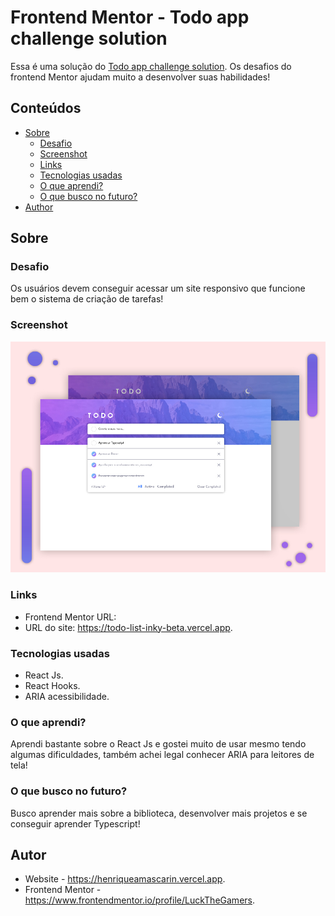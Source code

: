 # Frontend Mentor - Todo app challenge solution

Essa é uma solução do [Todo app challenge solution](https://www.frontendmentor.io/challenges/todo-app-Su1_KokOW). Os desafios do frontend Mentor ajudam muito a desenvolver suas habilidades!

## Conteúdos

- [Sobre](#Sobre)
  - [Desafio](#Desafio)
  - [Screenshot](#screenshot)
  - [Links](#links)
  - [Tecnologias usadas](#Tecnologias-usadas)
  - [O que aprendi?](#O-que-aprendi?)
  - [O que busco no futuro?](#O-que-busco-no-futuro?)
- [Author](#Autor)

## Sobre

### Desafio

Os usuários devem conseguir acessar um site responsivo que funcione bem o sistema de criação de tarefas!

### Screenshot

![](./public/images/apresentacaoDesign.jpg)

### Links

- Frontend Mentor URL: 
- URL do site: https://todo-list-inky-beta.vercel.app.

### Tecnologias usadas

- React Js.
- React Hooks.
- ARIA acessibilidade.

### O que aprendi?

 Aprendi bastante sobre o React Js e gostei muito de usar mesmo tendo algumas dificuldades,  também achei legal conhecer ARIA para leitores de tela!

### O que busco no futuro?

Busco aprender mais sobre a biblioteca, desenvolver mais projetos e se conseguir aprender Typescript!

## Autor

- Website - https://henriqueamascarin.vercel.app.
- Frontend Mentor - https://www.frontendmentor.io/profile/LuckTheGamers.
